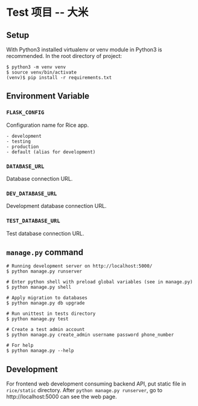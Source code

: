 # Test 项目 -- 大米

## Setup
With Python3 installed
virtualenv or venv module in Python3 is recommended.
In the root directory of project:
```
$ python3 -m venv venv
$ source venv/bin/activate
(venv)$ pip install -r requirements.txt
```

## Environment Variable

### `FLASK_CONFIG`
Configuration name for Rice app.
```
- development
- testing
- production
- default (alias for development)
```

### `DATABASE_URL`
Database connection URL.

### `DEV_DATABASE_URL`
Development database connection URL.

### `TEST_DATABASE_URL`
Test database connection URL.

## `manage.py` command

```
# Running development server on http://localhost:5000/
$ python manage.py runserver

# Enter python shell with preload global variables (see in manage.py)
$ python manage.py shell

# Apply migration to databases
$ python manage.py db upgrade

# Run unittest in tests directory
$ python manage.py test

# Create a test admin account
$ python manage.py create_admin username password phone_number

# For help
$ python manage.py --help
```

## Development

For frontend web development consuming backend API, put static file in `rice/static` directory.
After `python manage.py runserver`, go to http://localhost:5000 can see the web page.
